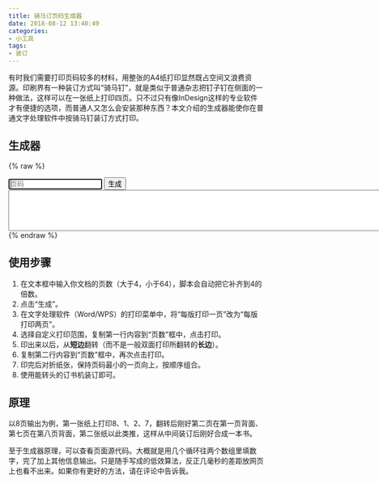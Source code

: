 ```yaml
---
title: 骑马订页码生成器
date: 2018-08-12 13:40:49
categories:
- 小工具
tags:
- 装订
---
```

有时我们需要打印页码较多的材料，用整张的A4纸打印显然既占空间又浪费资源。印刷界有一种装订方式叫“骑马钉”，就是类似于普通杂志把钉子钉在侧面的一种做法，这样可以在一张纸上打印四页。只不过只有像InDesign这样的专业软件才有便捷的选项，而普通人又怎么会安装那种东西？本文介绍的生成器能使你在普通文字处理软件中按骑马钉装订方式打印。

<!--more-->

## 生成器

{% raw %}
<script type="text/javascript">
	function summon() {
		var page = document.getElementById("page").value
		
		if (page < 5) {
			document.getElementById("result").value = "页数太少，没有必要这么打印"
			return
		} else if (page > 64) {
			document.getElementById("result").value = "页数太多，不适合用骑马钉装订"
			return
		} else if (page%4) {
			while(page%4) {page++}
			result = "先用回车把页码增加到" + page + "页\n"
		} else {
			result = ""
		}

		var tRes1 = new Array()
		var tRes2 = new Array()

		var tPage = page
		var b = true
		for (var i = 0; i < page/2; i++) {
			if (b) {
				tRes1[i] = tPage
			} else {
				tRes2[i] = tPage
			}
			b = !b
			tPage--
		}
		for (var i = page/2-2; i > -1; i-=2) {
			tRes2[i] = tPage
			tRes1[i+1] = tPage-1
			tPage -= 2
		}

		var res1 = ""
		var res2 = ""
		for (var i = 0; i < page/2-1; i++) {
			res1 += tRes1[i]
			res1 += ","
			res2 += tRes2[i]
			res2 += ","
		}
		res1 += tRes1[page/2-1]
		res2 += tRes2[page/2-1]

		result += "第一次打印：" + res1 + "\n第二次打印：" + res2
		document.getElementById("result").value = result
	}
</script>
<input type="text" id="page" placeholder="页码" autofocus="true">
<input type="button" value="生成" onclick="summon()">
<textarea id="result" cols="90" rows="5"></textarea>
{% endraw %}

## 使用步骤

1. 在文本框中输入你文档的页数（大于4，小于64），脚本会自动把它补齐到4的倍数。
2. 点击“生成”。
3. 在文字处理软件（Word/WPS）的打印菜单中，将“每版打印一页”改为“每版打印两页”。
4. 选择自定义打印范围，复制第一行内容到“页数”框中，点击打印。
5. 印出来以后，从**短边**翻转（而不是一般双面打印所翻转的**长边**）。
6. 复制第二行内容到“页数”框中，再次点击打印。
7. 印完后对折纸张，保持页码最小的一页向上，按顺序组合。
8. 使用能转头的订书机装订即可。

## 原理

以8页输出为例，第一张纸上打印8、1、2、7，翻转后刚好第二页在第一页背面、第七页在第八页背面，第二张纸以此类推，这样从中间装订后刚好合成一本书。

至于生成器原理，可以查看页面源代码。大概就是用几个循环往两个数组里填数字，完了加上其他信息输出。只是随手写成的低效算法，反正几毫秒的差距放网页上也看不出来。如果你有更好的方法，请在评论中告诉我。